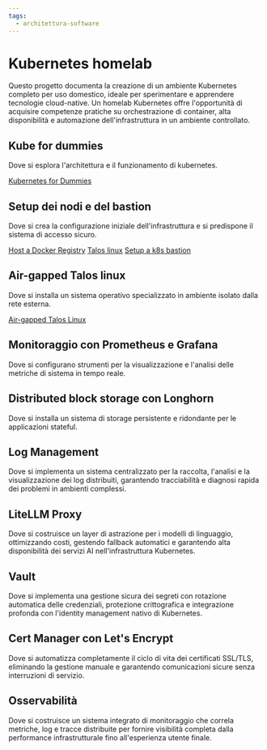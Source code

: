 ```yaml
---
tags:
  - architettura-software
---
```


# Kubernetes homelab

Questo progetto documenta la creazione di un ambiente Kubernetes completo per uso domestico, ideale per sperimentare e apprendere tecnologie cloud-native. Un homelab Kubernetes offre l'opportunità di acquisire competenze pratiche su orchestrazione di container, alta disponibilità e automazione dell'infrastruttura in un ambiente controllato.

## Kube for dummies

Dove si esplora l'architettura e il funzionamento di kubernetes.

[Kubernetes for Dummies](knowledge-base/kube-for-dummies.md)

## Setup dei nodi e del bastion
Dove si crea la configurazione iniziale dell'infrastruttura e si predispone il sistema di accesso sicuro.

[Host a Docker Registry](/knowledge-base/host-a-docker-registry.md)
[Talos linux](knowledge-base/talos-for-dummies.md)
[Setup a k8s bastion](/knowledge-base/kubernetes-bastion.md)
## Air-gapped Talos linux 
Dove si installa un sistema operativo specializzato in ambiente isolato dalla rete esterna.

[Air-gapped Talos Linux](/knowledge-base/air-gapped-talos-linux.md)
## Monitoraggio con Prometheus e Grafana
Dove si configurano strumenti per la visualizzazione e l'analisi delle metriche di sistema in tempo reale.

## Distributed block storage con Longhorn
Dove si installa un sistema di storage persistente e ridondante per le applicazioni stateful.

## Log Management
Dove si implementa un sistema centralizzato per la raccolta, l'analisi e la visualizzazione dei log distribuiti, garantendo tracciabilità e diagnosi rapida dei problemi in ambienti complessi.

## LiteLLM Proxy
Dove si costruisce un layer di astrazione per i modelli di linguaggio, ottimizzando costi, gestendo fallback automatici e garantendo alta disponibilità dei servizi AI nell'infrastruttura Kubernetes.

## Vault
Dove si implementa una gestione sicura dei segreti con rotazione automatica delle credenziali, protezione crittografica e integrazione profonda con l'identity management nativo di Kubernetes.

## Cert Manager con Let's Encrypt
Dove si automatizza completamente il ciclo di vita dei certificati SSL/TLS, eliminando la gestione manuale e garantendo comunicazioni sicure senza interruzioni di servizio.

## Osservabilità
Dove si costruisce un sistema integrato di monitoraggio che correla metriche, log e tracce distribuite per fornire visibilità completa dalla performance infrastrutturale fino all'esperienza utente finale.
